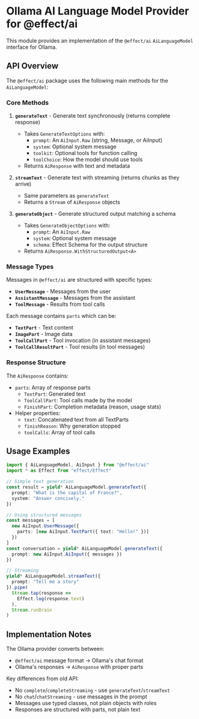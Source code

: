# Ollama AI Language Model Provider for @effect/ai

This module provides an implementation of the `@effect/ai` `AiLanguageModel` interface for Ollama.

## API Overview

The `@effect/ai` package uses the following main methods for the `AiLanguageModel`:

### Core Methods

1. **`generateText`** - Generate text synchronously (returns complete response)
   - Takes `GenerateTextOptions` with:
     - `prompt`: An `AiInput.Raw` (string, Message, or AiInput)
     - `system`: Optional system message
     - `toolkit`: Optional tools for function calling
     - `toolChoice`: How the model should use tools
   - Returns `AiResponse` with text and metadata

2. **`streamText`** - Generate text with streaming (returns chunks as they arrive)
   - Same parameters as `generateText`
   - Returns a `Stream` of `AiResponse` objects

3. **`generateObject`** - Generate structured output matching a schema
   - Takes `GenerateObjectOptions` with:
     - `prompt`: An `AiInput.Raw`
     - `system`: Optional system message
     - `schema`: Effect Schema for the output structure
   - Returns `AiResponse.WithStructuredOutput<A>`

### Message Types

Messages in `@effect/ai` are structured with specific types:

- **`UserMessage`** - Messages from the user
- **`AssistantMessage`** - Messages from the assistant
- **`ToolMessage`** - Results from tool calls

Each message contains `parts` which can be:
- **`TextPart`** - Text content
- **`ImagePart`** - Image data
- **`ToolCallPart`** - Tool invocation (in assistant messages)
- **`ToolCallResultPart`** - Tool results (in tool messages)

### Response Structure

The `AiResponse` contains:
- `parts`: Array of response parts
  - `TextPart`: Generated text
  - `ToolCallPart`: Tool calls made by the model
  - `FinishPart`: Completion metadata (reason, usage stats)
- Helper properties:
  - `text`: Concatenated text from all TextParts
  - `finishReason`: Why generation stopped
  - `toolCalls`: Array of tool calls

## Usage Examples

```typescript
import { AiLanguageModel, AiInput } from "@effect/ai"
import * as Effect from "effect/Effect"

// Simple text generation
const result = yield* AiLanguageModel.generateText({
  prompt: "What is the capital of France?",
  system: "Answer concisely."
})

// Using structured messages
const messages = [
  new AiInput.UserMessage({
    parts: [new AiInput.TextPart({ text: "Hello!" })]
  })
]
const conversation = yield* AiLanguageModel.generateText({
  prompt: new AiInput.AiInput({ messages })
})

// Streaming
yield* AiLanguageModel.streamText({
  prompt: "Tell me a story"
}).pipe(
  Stream.tap(response => 
    Effect.log(response.text)
  ),
  Stream.runDrain
)
```

## Implementation Notes

The Ollama provider converts between:
- `@effect/ai` message format → Ollama's chat format
- Ollama's responses → `AiResponse` with proper parts

Key differences from old API:
- No `complete`/`completeStreaming` - use `generateText`/`streamText`
- No `chat`/`chatStreaming` - use messages in the prompt
- Messages use typed classes, not plain objects with roles
- Responses are structured with parts, not plain text